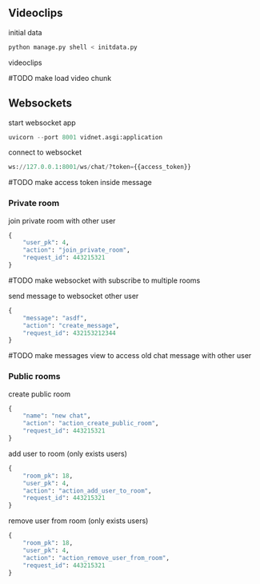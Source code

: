 ## Videoclips

initial data

```python
python manage.py shell < initdata.py
```

videoclips

#TODO make load video chunk

## Websockets

start websocket app

```python
uvicorn --port 8001 vidnet.asgi:application
```

connect to websocket

```python
ws://127.0.0.1:8001/ws/chat/?token={{access_token}}
```

#TODO make access token inside message

### Private room

join private room with other user

```python
{
    "user_pk": 4,
    "action": "join_private_room",
    "request_id": 443215321
}
```

#TODO make websocket with subscribe to multiple rooms

send message to websocket other user

```python
{
    "message": "asdf",
    "action": "create_message",
    "request_id": 432153212344
}
```

#TODO make messages view to access old chat message with other user

### Public rooms

create public room

```python
{
    "name": "new chat",
    "action": "action_create_public_room",
    "request_id": 443215321
}
```

add user to room (only exists users)

```python
{
    "room_pk": 18,
    "user_pk": 4,
    "action": "action_add_user_to_room",
    "request_id": 443215321
}
```

remove user from room (only exists users)

```python
{
    "room_pk": 18,
    "user_pk": 4,
    "action": "action_remove_user_from_room",
    "request_id": 443215321
}
```
